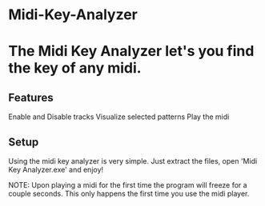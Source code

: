 # Midi-Key-Analyzer
# The Midi Key Analyzer let's you find the key of any midi.
## Features
Enable and Disable tracks
Visualize selected patterns
Play the midi

## Setup
Using the midi key analyzer is very simple.
Just extract the files, open 'Midi Key Analyzer.exe' and enjoy!

NOTE:
Upon playing a midi for the first time the program will freeze for a couple seconds.
This only happens the first time you use the midi player.

